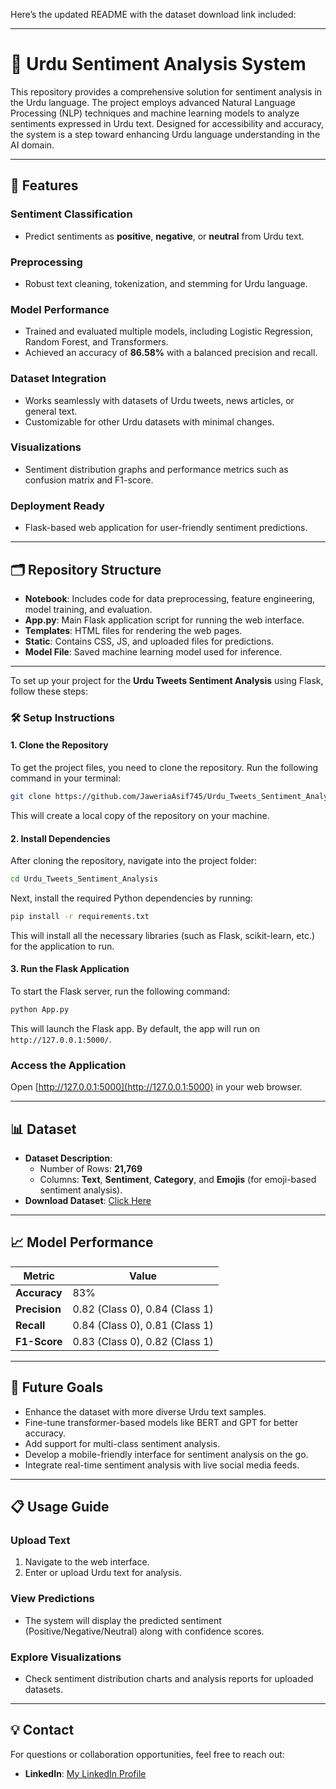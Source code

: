 Here’s the updated README with the dataset download link included:  

---

# 🌟 Urdu Sentiment Analysis System  
This repository provides a comprehensive solution for sentiment analysis in the Urdu language. The project employs advanced Natural Language Processing (NLP) techniques and machine learning models to analyze sentiments expressed in Urdu text. Designed for accessibility and accuracy, the system is a step toward enhancing Urdu language understanding in the AI domain.  

---

## 🚀 Features  

### Sentiment Classification  
- Predict sentiments as **positive**, **negative**, or **neutral** from Urdu text.  

### Preprocessing  
- Robust text cleaning, tokenization, and stemming for Urdu language.  

### Model Performance  
- Trained and evaluated multiple models, including Logistic Regression, Random Forest, and Transformers.  
- Achieved an accuracy of **86.58%** with a balanced precision and recall.  

### Dataset Integration  
- Works seamlessly with datasets of Urdu tweets, news articles, or general text.  
- Customizable for other Urdu datasets with minimal changes.  

### Visualizations  
- Sentiment distribution graphs and performance metrics such as confusion matrix and F1-score.  

### Deployment Ready  
- Flask-based web application for user-friendly sentiment predictions.  

---

## 🗂️ Repository Structure  

- **Notebook**: Includes code for data preprocessing, feature engineering, model training, and evaluation.  
- **App.py**: Main Flask application script for running the web interface.  
- **Templates**: HTML files for rendering the web pages.  
- **Static**: Contains CSS, JS, and uploaded files for predictions.  
- **Model File**: Saved machine learning model used for inference.   

---

To set up your project for the **Urdu Tweets Sentiment Analysis** using Flask, follow these steps:

### 🛠️ Setup Instructions

#### 1. **Clone the Repository**
To get the project files, you need to clone the repository. Run the following command in your terminal:

```bash
git clone https://github.com/JaweriaAsif745/Urdu_Tweets_Sentiment_Analysis.git
```

This will create a local copy of the repository on your machine.

#### 2. **Install Dependencies**
After cloning the repository, navigate into the project folder:

```bash
cd Urdu_Tweets_Sentiment_Analysis
```

Next, install the required Python dependencies by running:

```bash
pip install -r requirements.txt
```

This will install all the necessary libraries (such as Flask, scikit-learn, etc.) for the application to run.

#### 3. **Run the Flask Application**
To start the Flask server, run the following command:

```bash
python App.py
```

This will launch the Flask app. By default, the app will run on `http://127.0.0.1:5000/`.


### Access the Application  
Open [http://127.0.0.1:5000](http://127.0.0.1:5000) in your web browser.  

---

## 📊 Dataset  
- **Dataset Description**:  
  - Number of Rows: **21,769**  
  - Columns: **Text**, **Sentiment**, **Category**, and **Emojis** (for emoji-based sentiment analysis).  
- **Download Dataset**: [Click Here](https://data.mendeley.com/datasets/rz3xg97rm5/1)  

---

## 📈 Model Performance  

| Metric         | Value       |  
|----------------|-------------|  
| **Accuracy**   | 83%      |  
| **Precision**  | 0.82 (Class 0), 0.84 (Class 1) |  
| **Recall**     | 0.84 (Class 0), 0.81 (Class 1)        |  
| **F1-Score**   | 0.83 (Class 0), 0.82 (Class 1)        |  

---

## 🎯 Future Goals  

- Enhance the dataset with more diverse Urdu text samples.  
- Fine-tune transformer-based models like BERT and GPT for better accuracy.  
- Add support for multi-class sentiment analysis.  
- Develop a mobile-friendly interface for sentiment analysis on the go.  
- Integrate real-time sentiment analysis with live social media feeds.  

---

## 📋 Usage Guide  

### Upload Text  
1. Navigate to the web interface.  
2. Enter or upload Urdu text for analysis.  

### View Predictions  
- The system will display the predicted sentiment (Positive/Negative/Neutral) along with confidence scores.  

### Explore Visualizations  
- Check sentiment distribution charts and analysis reports for uploaded datasets.  

---

## 💡 Contact  

For questions or collaboration opportunities, feel free to reach out:  
 
- **LinkedIn**: [My LinkedIn Profile](www.linkedin.com/in/jaweria-asif-khan-55b931244)   

